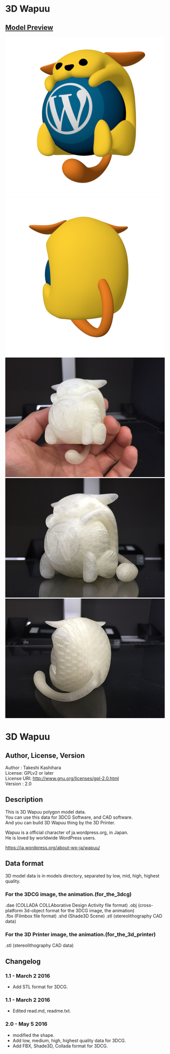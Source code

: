 # 3D Wapuu

## [Model Preview](./models/for_the_3dcg/stl/wapuu_all.stl)  

![3D Wapuu](./images/wapuu_render_3.png)
![3D Wapuu](./images/wapuu_render_4.png)
![3D Wapuu](./images/wapuu_3d_printer_1.jpg)
![3D Wapuu](./images/wapuu_3d_printer_2.jpg)
![3D Wapuu](./images/wapuu_3d_printer_3.jpg)

# 3D Wapuu


## Author, License, Version
Author : Takeshi Kashihara  
License: GPLv2 or later  
License URI: http://www.gnu.org/licenses/gpl-2.0.html  
Version : 2.0

## Description
This is 3D Wapuu polygon model data.  
You can use this data for 3DCG Software, and CAD software.  
And you can build 3D Wapuu thing by the 3D Printer.  

Wapuu is a official character of ja.wordpress.org, in Japan.  
He is loved by worldwide WordPress users.  

https://ja.wordpress.org/about-wp-ja/wapuu/  

## Data format
3D model data is in models directory, separated by low, mid, high, highest quality.  
### For the 3DCG image, the animation.(for_the_3dcg)
.dae (COLLADA COLLAborative Design Activity file format) 
.obj (cross-platform 3d-object format for the 3DCG image, the animation)  
.fbx (Filmbox file format)
.shd (Shade3D Scene) 
.stl (stereolithography CAD data)  

### For the 3D Printer image, the animation.(for_the_3d_printer)
.stl (stereolithography CAD data)


## Changelog  
### 1.1 - March 2 2016
* Add STL format for 3DCG.  
### 1.1 - March 2 2016
* Edited read.md, readme.txt.  
### 2.0 - May 5 2016
* modified the shape.  
* Add low, medium, high, highest quality data for 3DCG.  
* Add FBX, Shade3D, Collada format for 3DCG.  

